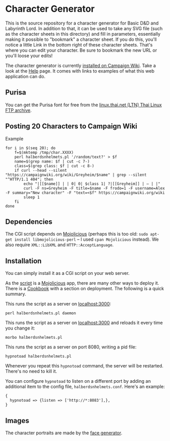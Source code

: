 # Character Generator

This is the source repository for a character generator for Basic D&D
and Labyrinth Lord. In addition to that, it can be used to take any
SVG file (such as the character sheets in this directory) and fill in
parameters, essentially making it possible to "bookmark" a character
sheet. If you do this, you'll notice a little Link in the bottom right
of these character sheets. That's where you can edit your character.
Be sure to bookmark the new URL or you'll loose your edits!

The character generator is currently
[installed on Campaign Wiki](http://campaignwiki.org/halberdsnhelmets).
Take a look at the
[Help](http://campaignwiki.org/halberdsnhelmets/help) page. It comes
with links to examples of what this web application can do.


## Purisa

You can get the Purisa font for free from the
[linux.thai.net (LTN) Thai Linux FTP archive](ftp://linux.thai.net/pub/thailinux/software/thai-ttf/).


## Posting 20 Characters to Campaign Wiki

Example

    for i in $(seq 20); do
        f=$(mktemp /tmp/char.XXXX)
        perl halberdsnhelmets.pl '/random/text?' > $f
        name=$(grep name: $f | cut -c 7-)
        class=$(grep class: $f | cut -c 8-)
        if curl --head --silent "https://campaignwiki.org/wiki/Greyheim/$name" | grep --silent "^HTTP/1.1 404"; then
            echo "|[[$name]] | | 0| 0| $class 1| ?|[[Greyheim]] | – | |"
            curl -F ns=Greyheim -F title=$name -F frodo=1 -F username=Alex -F summary="New character" -F "text=<$f" https://campaignwiki.org/wiki
            sleep 1
        fi
    done


## Dependencies

The CGI script depends on [Mojolicious](http://mojolicio.us/) (perhaps
this is too old: `sudo apt-get install libmojolicious-perl` – I used
`cpan Mojolicious` instead). We also require `XML::LibXML` and
`HTTP::AcceptLanguage`.


## Installation

You can simply install it as a CGI script on your web server.

As the [script](halberdsnhelmets.pl) is a
[Mojolicious](http://mojolicio.us/) app, there are many other ways to
deploy it. There is a
[Cookbook](http://mojolicio.us/perldoc/Mojolicious/Guides/Cookbook#DEPLOYMENT)
with a section on deployment. The following is a quick summary.

This runs the script as a server on
[localhost:3000](http://localhost:3000/):

```
perl halberdsnhelmets.pl daemon
```

This runs the script as a server on
[localhost:3000](http://localhost:3000/) and reloads it every time you
change it:

```
morbo halberdsnhelmets.pl
```

This runs the script as a server on port 8080, writing a pid file:

```
hypnotoad halberdsnhelmets.pl
```

Whenever you repeat this `hypnotoad` command, the server will be
restarted. There's no need to kill it.

You can configure `hypnotoad` to listen on a different port by adding
an additional item to the config file, `halberdsnhelmets.conf`. Here's
an example:

```
{
  hypnotoad => {listen => ['http://*:8083'],},
}
```


## Images

The character portraits are made by the
[face generator](https://campaignwiki.org/face).
